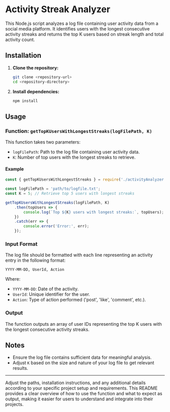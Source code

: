 # Activity Streak Analyzer

This Node.js script analyzes a log file containing user activity data from a social media platform. It identifies users with the longest consecutive activity streaks and returns the top K users based on streak length and total activity count.

## Installation

1. **Clone the repository:**
   ```bash
   git clone <repository-url>
   cd <repository-directory>
   ```

2. **Install dependencies:**
   ```bash
   npm install
   ```

## Usage

### Function: `getTopKUsersWithLongestStreaks(logFilePath, K)`

This function takes two parameters:
- `logFilePath`: Path to the log file containing user activity data.
- `K`: Number of top users with the longest streaks to retrieve.

#### Example

```javascript
const { getTopKUsersWithLongestStreaks } = require('./activityAnalyzer');

const logFilePath = 'path/to/logfile.txt';
const K = 5; // Retrieve top 5 users with longest streaks

getTopKUsersWithLongestStreaks(logFilePath, K)
    .then(topUsers => {
        console.log(`Top ${K} users with longest streaks:`, topUsers);
    })
    .catch(err => {
        console.error('Error:', err);
    });
```

### Input Format

The log file should be formatted with each line representing an activity entry in the following format:
```
YYYY-MM-DD, UserId, Action
```
Where:
- `YYYY-MM-DD`: Date of the activity.
- `UserId`: Unique identifier for the user.
- `Action`: Type of action performed ('post', 'like', 'comment', etc.).

### Output

The function outputs an array of user IDs representing the top K users with the longest consecutive activity streaks.

## Notes

- Ensure the log file contains sufficient data for meaningful analysis.
- Adjust `K` based on the size and nature of your log file to get relevant results.

---

Adjust the paths, installation instructions, and any additional details according to your specific project setup and requirements. This README provides a clear overview of how to use the function and what to expect as output, making it easier for users to understand and integrate into their projects.